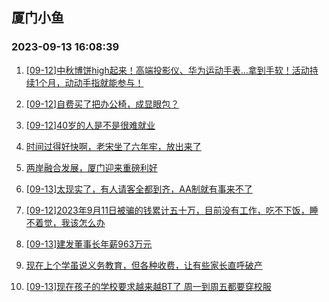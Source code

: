 ## 厦门小鱼 
### 2023-09-13 16:08:39

1. [[09-12]中秋博饼high起来！高端投影仪、华为运动手表…拿到手软！活动持续1个月，动动手指就能参与！](http://bbs.xmfish.com/read-htm-tid-18071009.html)

2. [[09-12]自费买了把办公椅，成显眼包？](http://bbs.xmfish.com/read-htm-tid-18070958.html)

3. [[09-12]40岁的人是不是很难就业](http://bbs.xmfish.com/read-htm-tid-18070969.html)

4. [时间过得好快啊，老宋坐了六年牢，放出来了](http://bbs.xmfish.com/read-htm-tid-18071086.html)

5. [两岸融合发展，厦门迎来重磅利好](http://bbs.xmfish.com/read-htm-tid-18071125.html)

6. [[09-13]太现实了，有人请客全都到齐，AA制就有事来不了](http://bbs.xmfish.com/read-htm-tid-18071269.html)

7. [[09-12]2023年9月11日被骗的钱累计五十万，目前没有工作，吃不下饭，睡不着觉，我该怎么办](http://bbs.xmfish.com/read-htm-tid-18071073.html)

8. [[09-13]建发董事长年薪963万元](http://bbs.xmfish.com/read-htm-tid-18071330.html)

9. [现在上个学虽说义务教育，但各种收费，让有些家长直呼破产](http://bbs.xmfish.com/read-htm-tid-18071164.html)

10. [[09-13]现在孩子的学校要求越来越BT了 周一到周五都要穿校服](http://bbs.xmfish.com/read-htm-tid-18071287.html)


